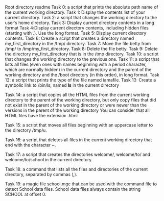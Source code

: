 Root directory readme
Task 0:  a script that prints the absolute path name of the current working directory.
Task 1: Display the contents list of your current directory.
Task 2: a script that changes the working directory to the user’s home directory.
Task 3: Display current directory contents in a long format
Task 4:Display current directory contents, including hidden files (starting with .). Use the long format.
Task 5: Display current directory contents.
Task 6: Create a script that creates a directory named my_first_directory in the /tmp/ directory.
Task 7: Move the file betty from /tmp/ to /tmp/my_first_directory.
Task 8: Delete the file betty.
Task 9: Delete the directory my_first_directory that is in the /tmp directory.
Task 10: a script that changes the working directory to the previous one.
Task 11: a script that lists all files (even ones with names beginning with a period character, which are normally hidden) in the current directory and the parent of the working directory and the /boot directory (in this order), in long format.
Task 12: a script that prints the type of the file named iamafile.
Task 13: Create a symbolic link to /bin/ls, named __ls__ in the current directory

Task 14: a script that copies all the HTML files from the current working directory to the parent of the working directory, but only copy files that did not exist in the parent of the working directory or were newer than the versions in the parent of the working directory
You can consider that all HTML files have the extension .html 

Task 15: a script that moves all files beginning with an uppercase letter to the directory /tmp/u.

Task 16: a script that deletes all files in the current working directory that end with the character ~.

Task 17:  a script that creates the directories welcome/, welcome/to/ and welcome/to/school in the current directory.

Task 18:  a command that lists all the files and directories of the current directory, separated by commas (,).

Task 19: a magic file school.mgc that can be used with the command file to detect School data files. School data files always contain the string SCHOOL at offset 0.

